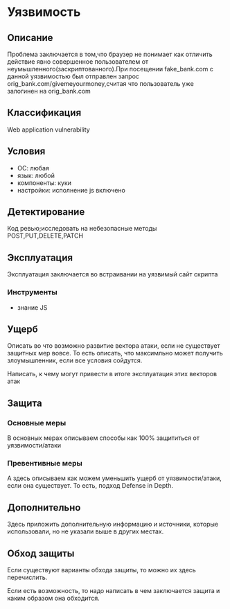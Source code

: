 # Уязвимость

## Описание
Проблема заключается в том,что браузер не понимает как отличить действие явно совершенное пользователем от неумышленного(заскриптованного).При посещении fake_bank.com с данной уязвимостью был отправлен запрос orig_bank.com/givemeyourmoney,считая что пользователь уже залогинен на orig_bank.com

## Классификация
Web application vulnerability

## Условия
- ОС: любая
- язык: любой
- компоненты: куки
- настройки: исполнение js включено 

## Детектирование
Код ревью;исследовать на небезопасные методы POST,PUT,DELETE,PATCH

## Эксплуатация
Эксплуатация заключается во встраивании на уязвимый сайт скрипта 

### Инструменты
- знание JS

## Ущерб
Описать во что возможно развитие вектора атаки, если не существует защитных мер вовсе. То есть описать, что максимльно может получить злоумышленник, если все условия сойдутся.

Написать, к чему могут привести в итоге эксплуатация этих векторов атак

## Защита
### Основные меры
В основных мерах описываем способы как 100% защититься от уязвимости/атаки

### Превентивные меры
А здесь описываем как можем уменьшить ущерб от уязвимости/атаки, если она существует. То есть, подход Defense in Depth.

## Дополнительно
Здесь приложить дополнительную информацию и источники, которые использовали, но не указали выше в других местах.

## Обход защиты
Если существуют варианты обхода защиты, то можно их здесь перечислить.

Если есть возможность, то надо написать в чем заключается защита и каким образом она обходится.